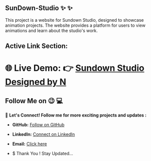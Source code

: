 ## SunDown-Studio :sparkles: :sparkles:
This project is a website for Sundown Studio, designed to showcase animation projects. The website provides a platform for users to view animations and learn about the studio's work.

## Active Link Section:

# 🌐 **Live Demo:**  :point_right: [Sundown Studio Designed by N]() 

## Follow Me on 😉  :computer:

🚀 **Let's Connect! Follow me for more exciting projects and updates :**

- **GitHub:**  [Follow on GitHub](https://github.com/Nishikant4246)
- **LinkedIn:** [Connect on LinkedIn](https://www.linkedin.com/in/nishikant-v-kshirsagar-483a2b259/)
- **Email:**  [Click here ](nishikantkshirsgar22@gmail.com)


- $ Thank You ! Stay Updated...
